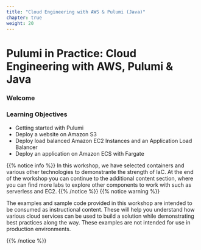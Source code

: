 ```yaml
---
title: "Cloud Engineering with AWS & Pulumi (Java)"
chapter: true
weight: 20
---
```


# Pulumi in Practice: Cloud Engineering with AWS, Pulumi & Java

### Welcome

### Learning Objectives

- Getting started with Pulumi
- Deploy a website on Amazon S3
- Deploy load balanced Amazon EC2 Instances and an Application Load Balancer
- Deploy an application on Amazon ECS with Fargate

{{% notice info %}}
In this workshop, we have selected containers and various other technologies to demonstrante the strength of IaC. 
At the end of the workshop you can continue to the additional content section, where you can find more labs to explore other components to work with such as serverless and EC2.
{{% /notice %}}
{{% notice warning %}}
<p style='text-align: left;'>
The examples and sample code provided in this workshop are intended to be consumed as instructional content. 
These will help you understand how various cloud services can be used to build a solution while demonstrating best 
practices along the way. These examples are not intended for use in production environments.
</p>
{{% /notice %}}

